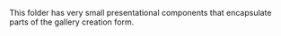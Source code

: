 This folder has very small presentational components that encapsulate parts
of the gallery creation form.
